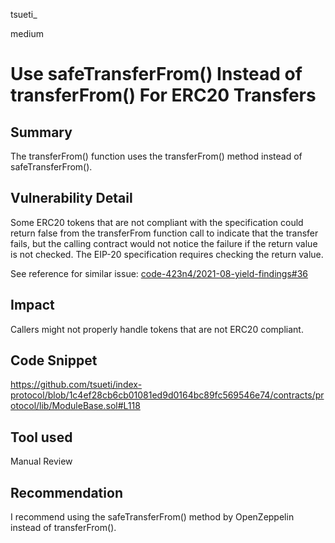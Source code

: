 tsueti_

medium

# Use safeTransferFrom() Instead of transferFrom() For ERC20 Transfers

## Summary

The transferFrom() function uses the transferFrom() method instead of safeTransferFrom().

## Vulnerability Detail

Some ERC20 tokens that are not compliant with the specification could return false from the transferFrom function call to indicate that the transfer fails, but the calling contract would not notice the failure if the return value is not checked. The EIP-20 specification requires checking the return value.

See reference for similar issue: [code-423n4/2021-08-yield-findings#36](https://github.com/code-423n4/2021-08-yield-findings/issues/36)


## Impact

Callers might not properly handle tokens that are not ERC20 compliant.

## Code Snippet

https://github.com/tsueti/index-protocol/blob/1c4ef28cb6cb01081ed9d0164bc89fc569546e74/contracts/protocol/lib/ModuleBase.sol#L118

## Tool used

Manual Review

## Recommendation

I recommend using the safeTransferFrom() method by OpenZeppelin instead of transferFrom().

